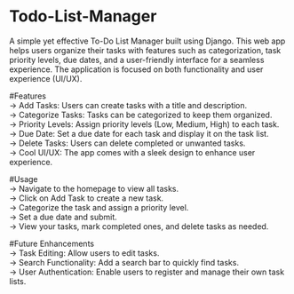 # Todo-List-Manager  
A simple yet effective To-Do List Manager built using Django. This web app helps users organize their tasks with features such as categorization, task priority levels, due dates, and a user-friendly interface for a seamless experience. The application is focused on both functionality and user experience (UI/UX).  

#Features  
-> Add Tasks: Users can create tasks with a title and description.  
-> Categorize Tasks: Tasks can be categorized to keep them organized.  
-> Priority Levels: Assign priority levels (Low, Medium, High) to each task.  
-> Due Date: Set a due date for each task and display it on the task list.  
-> Delete Tasks: Users can delete completed or unwanted tasks.  
-> Cool UI/UX: The app comes with a sleek design to enhance user experience.  

#Usage  
-> Navigate to the homepage to view all tasks.  
-> Click on Add Task to create a new task.  
-> Categorize the task and assign a priority level.  
-> Set a due date and submit.  
-> View your tasks, mark completed ones, and delete tasks as needed.  

#Future Enhancements  
-> Task Editing: Allow users to edit tasks.  
-> Search Functionality: Add a search bar to quickly find tasks.  
-> User Authentication: Enable users to register and manage their own task lists.  
